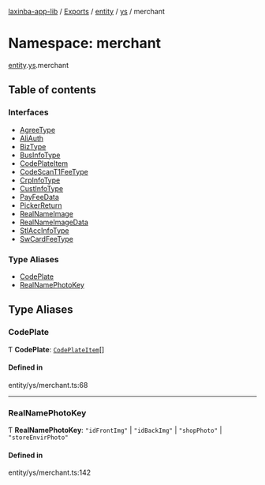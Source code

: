 [laxinba-app-lib](../README.md) / [Exports](../modules.md) / [entity](entity.md) / [ys](entity.ys.md) / merchant

# Namespace: merchant

[entity](entity.md).[ys](entity.ys.md).merchant

## Table of contents

### Interfaces

- [AgreeType](../interfaces/entity.ys.merchant.AgreeType.md)
- [AliAuth](../interfaces/entity.ys.merchant.AliAuth.md)
- [BizType](../interfaces/entity.ys.merchant.BizType.md)
- [BusInfoType](../interfaces/entity.ys.merchant.BusInfoType.md)
- [CodePlateItem](../interfaces/entity.ys.merchant.CodePlateItem.md)
- [CodeScanT1FeeType](../interfaces/entity.ys.merchant.CodeScanT1FeeType.md)
- [CrpInfoType](../interfaces/entity.ys.merchant.CrpInfoType.md)
- [CustInfoType](../interfaces/entity.ys.merchant.CustInfoType.md)
- [PayFeeData](../interfaces/entity.ys.merchant.PayFeeData.md)
- [PickerReturn](../interfaces/entity.ys.merchant.PickerReturn.md)
- [RealNameImage](../interfaces/entity.ys.merchant.RealNameImage.md)
- [RealNameImageData](../interfaces/entity.ys.merchant.RealNameImageData.md)
- [StlAccInfoType](../interfaces/entity.ys.merchant.StlAccInfoType.md)
- [SwCardFeeType](../interfaces/entity.ys.merchant.SwCardFeeType.md)

### Type Aliases

- [CodePlate](entity.ys.merchant.md#codeplate)
- [RealNamePhotoKey](entity.ys.merchant.md#realnamephotokey)

## Type Aliases

### CodePlate

Ƭ **CodePlate**: [`CodePlateItem`](../interfaces/entity.ys.merchant.CodePlateItem.md)[]

#### Defined in

entity/ys/merchant.ts:68

___

### RealNamePhotoKey

Ƭ **RealNamePhotoKey**: ``"idFrontImg"`` \| ``"idBackImg"`` \| ``"shopPhoto"`` \| ``"storeEnvirPhoto"``

#### Defined in

entity/ys/merchant.ts:142
